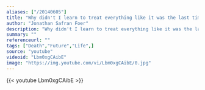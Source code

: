 ```yaml
---
aliases: ["/20140605"]
title: "Why didn't I learn to treat everything like it was the last time. My greatest regret was how much I believed in the future."
author: "Jonathan Safran Foer"
description: "Why didn't I learn to treat everything like it was the last time. My greatest regret was how much I believed in the future. - Jonathan Safran Foer quotes from GetInspired365.com"
summary: ""
referenceurl: ""
tags: ["Death","Future","Life",]
source: "youtube"
videoid: "Lbm0xgCAibE"
image: "https://img.youtube.com/vi/Lbm0xgCAibE/0.jpg"
---
```


{{< youtube Lbm0xgCAibE >}}
